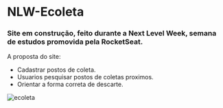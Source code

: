 # NLW-Ecoleta
### Site em construção, feito durante a Next Level Week, semana de estudos promovida pela RocketSeat.

A proposta do site:

- Cadastrar postos de coleta.
- Usuarios pesquisar postos de coletas proximos.
- Orientar a forma correta de descarte.


![ecoleta](https://user-images.githubusercontent.com/65367775/84833098-eebddf00-b004-11ea-9f86-1c01a0980f06.png)
